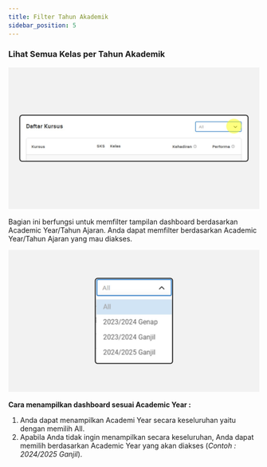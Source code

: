 ```yaml
---
title: Filter Tahun Akademik
sidebar_position: 5
---
```

### Lihat Semua Kelas per Tahun Akademik

![](/img/degree-lecture-filter-ay.jpg)

Bagian ini berfungsi untuk memfilter tampilan dashboard berdasarkan Academic Year/Tahun Ajaran. Anda dapat memfilter berdasarkan Academic Year/Tahun Ajaran yang mau diakses.

![](/img/degree-lecture-filter-ay-2.jpg)

**Cara menampilkan dashboard sesuai Academic Year :**

1. Anda dapat menampilkan Academi Year secara keseluruhan yaitu dengan memilih All.
2. Apabila Anda tidak ingin menampilkan secara keseluruhan, Anda dapat memilih berdasarkan Academic Year yang akan diakses (*Contoh : 2024/2025 Ganjil*).
